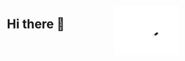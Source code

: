 <img src="https://raw.githubusercontent.com/drendog/drendog/master/bug.gif" 
    alt="bug"
    width="150"
    align="right"
    >
<h1 align="center"> Hi there 👋 <h1>
<!-- 
**drendog/drendog** is a ✨ _special_ ✨ repository because its `README.md` (this file) appears on your GitHub profile.

Here are some ideas to get you started:

- 🔭 I’m currently working on ...
- 🌱 I’m currently learning ...
- 👯 I’m looking to collaborate on ...
- 🤔 I’m looking for help with ...
- 💬 Ask me about ...
- 📫 How to reach me: ...
- 😄 Pronouns: ...
- ⚡ Fun fact: ...
-->
